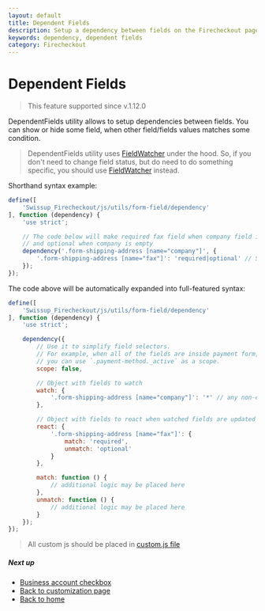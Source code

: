 ```yaml
---
layout: default
title: Dependent Fields
description: Setup a dependency between fields on the Firecheckout page
keywords: dependency, dependent fields
category: Firecheckout
---
```


# Dependent Fields

> This feature supported since v.1.12.0

DependentFields utility allows to setup dependencies between fields. You can
show or hide some field, when other field/fields values matches some condition.

> DependentFields utility uses [FieldWatcher][field-watcher] under the hood. So,
> if you don't need to change field status, but do need to do something specific,
> you should use [FieldWatcher][field-watcher] instead.

Shorthand syntax example:

```js
define([
    'Swissup_Firecheckout/js/utils/form-field/dependency'
], function (dependency) {
    'use strict';

    // The code below will make required fax field when company field is not empty,
    // and optional when company is empty
    dependency('.form-shipping-address [name="company"]', {
        '.form-shipping-address [name="fax"]': 'required|optional' // Supported values: required, optional, hidden
    });
});
```

The code above will be automatically expanded into full-featured syntax:

```js
define([
    'Swissup_Firecheckout/js/utils/form-field/dependency'
], function (dependency) {
    'use strict';

    dependency({
        // Use it to simplify field selectors.
        // For example, when all of the fields are inside payment form,
        // you can use `.payment-method._active` as a scope.
        scope: false,

        // Object with fields to watch
        watch: {
            '.form-shipping-address [name="company"]': '*' // any non-empty value
        },

        // Object with fields to react when watched fields are updated
        react: {
            '.form-shipping-address [name="fax"]': {
                match: 'required',
                unmatch: 'optional'
            }
        },

        match: function () {
            // additional logic may be placed here
        },
        unmatch: function () {
            // additional logic may be placed here
        }
    });
});
```

> All custom js should be placed in [custom.js file](/m2/extensions/firecheckout/customization/custom-js/)

##### Next up

 -  [Business account checkbox][business-account-checkbox]
 -  [Back to customization page](/m2/extensions/firecheckout/customization/)
 -  [Back to home](/m2/extensions/firecheckout)

[field-watcher]: /m2/extensions/firecheckout/customization/field-watcher/ "Field watcher"
[business-account-checkbox]: /m2/extensions/firecheckout/customization/use-cases/business-account-checkbox/ "Business account checkbox"
